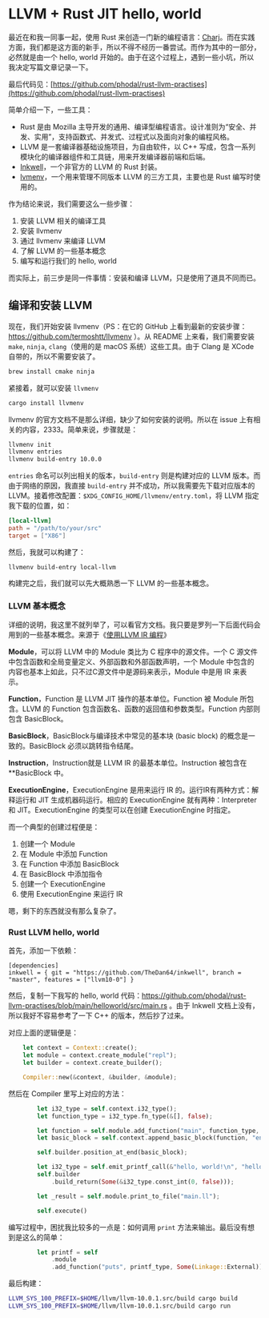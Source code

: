 # LLVM + Rust JIT hello, world

最近在和我一同事一起，使用 Rust 来创造一门新的编程语言：[Charj](https://github.com/charj-lang/charj)。而在实践方面，我们都是这方面的新手，所以不得不经历一番尝试。而作为其中的一部分，必然就是由一个 hello, world 开始的。由于在这个过程上，遇到一些小坑，所以我决定写篇文章记录一下。

最后代码见：[https://github.com/phodal/rust-llvm-practises](https://github.com/phodal/rust-llvm-practises)

简单介绍一下，一些工具：

 - Rust 是由 Mozilla 主导开发的通用、编译型编程语言。设计准则为“安全、并发、实用”，支持函数式、并发式、过程式以及面向对象的编程风格。
 - LLVM 是一套编译器基础设施项目，为自由软件，以 C++ 写成，包含一系列模块化的编译器组件和工具链，用来开发编译器前端和后端。
 - [Inkwell](https://github.com/TheDan64/inkwell)，一个非官方的 LLVM 的 Rust 封装。
 - [lvmenv](https://github.com/termoshtt/llvmenv)，一个用来管理不同版本 LLVM  的三方工具，主要也是 Rust 编写时使用的。

作为结论来说，我们需要这么一些步骤：

1. 安装 LLVM 相关的编译工具
2. 安装 llvmenv
3. 通过 llvmenv 来编译 LLVM
4. 了解 LLVM 的一些基本概念
5. 编写和运行我们的 hello, world

而实际上，前三步是同一件事情：安装和编译 LLVM，只是使用了道具不同而已。

## 编译和安装 LLVM

现在，我们开始安装 llvmenv（PS：在它的 GitHub 上看到最新的安装步骤：https://github.com/termoshtt/llvmenv ）。从 README 上来看，我们需要安装 `make`, `ninja`, `clang`（使用的是 macOS 系统）这些工具。由于 Clang 是 XCode 自带的，所以不需要安装了。

```bash
brew install cmake ninja
```

紧接着，就可以安装 `llvmenv`

```bash
cargo install llvmenv
```

llvmenv 的官方文档不是那么详细，缺少了如何安装的说明。所以在 issue 上有相关的内容，2333。简单来说，步骤就是：

```bash
llvmenv init
llvmenv entries
llvmenv build-entry 10.0.0
```

`entries` 命名可以列出相关的版本，`build-entry` 则是构建对应的 LLVM 版本。而由于网络的原因，我直接 `build-entry` 并不成功，所以我需要先下载对应版本的 LLVM。接着修改配置：`$XDG_CONFIG_HOME/llvmenv/entry.toml`，将 LLVM 指定我下载的位置，如：

```toml
[local-llvm]
path = "/path/to/your/src"
target = ["X86"]
```

然后，我就可以构建了：

```
llvmenv build-entry local-llvm
```

构建完之后，我们就可以先大概熟悉一下 LLVM 的一些基本概念。

### LLVM 基本概念

详细的说明，我这里不就列举了，可以看官方文档。我只要是罗列一下后面代码会用到的一些基本概念。来源于《[使用LLVM IR 编程](http://richardustc.github.io/2013-06-19-2013-06-19-programming-with-llvm-ir.html)》

**Module**，可以将 LLVM 中的 Module 类比为 C 程序中的源文件。一个 C 源文件中包含函数和全局变量定义、外部函数和外部函数声明，一个 Module 中包含的内容也基本上如此，只不过C源文件中是源码来表示，Module 中是用 IR 来表示。

**Function**，Function 是 LLVM JIT 操作的基本单位。Function 被 Module 所包含。LLVM 的 Function 包含函数名、函数的返回值和参数类型。Function 内部则包含 BasicBlock。

**BasicBlock**，BasicBlock与编译技术中常见的基本块 (basic block) 的概念是一致的。BasicBlock 必须以跳转指令结尾。

**Instruction**，Instruction就是 LLVM IR 的最基本单位。Instruction 被包含在 **BasicBlock 中。

**ExecutionEngine**，ExecutionEngine 是用来运行 IR 的。运行IR有两种方式：解释运行和 JIT 生成机器码运行。相应的 ExecutionEngine 就有两种：Interpreter 和 JIT。ExecutionEngine 的类型可以在创建 ExecutionEngine 时指定。

而一个典型的创建过程便是：

1. 创建一个 Module
2. 在 Module 中添加 Function
3. 在 Function 中添加 BasicBlock
4. 在 BasicBlock 中添加指令
5. 创建一个 ExecutionEngine
6. 使用 ExecutionEngine 来运行 IR

嗯，剩下的东西就没有那么复杂了。

### Rust LLVM hello, world

首先，添加一下依赖：

```
[dependencies]
inkwell = { git = "https://github.com/TheDan64/inkwell", branch = "master", features = ["llvm10-0"] }
```

然后，复制一下我写的 hello, world 代码：https://github.com/phodal/rust-llvm-practises/blob/main/helloworld/src/main.rs 。由于 Inkwell 文档上没有，所以我好不容易参考了一下 C++ 的版本，然后抄了过来。

对应上面的逻辑便是：

```rust
    let context = Context::create();
    let module = context.create_module("repl");
    let builder = context.create_builder();

    Compiler::new(&context, &builder, &module);
```

然后在 Compiler 里写上对应的方法：

```rust
        let i32_type = self.context.i32_type();
        let function_type = i32_type.fn_type(&[], false);

        let function = self.module.add_function("main", function_type, None);
        let basic_block = self.context.append_basic_block(function, "entrypoint");

        self.builder.position_at_end(basic_block);

        let i32_type = self.emit_printf_call(&"hello, world!\n", "hello");
        self.builder
            .build_return(Some(&i32_type.const_int(0, false)));

        let _result = self.module.print_to_file("main.ll");

        self.execute()
```

编写过程中，困扰我比较多的一点是：如何调用 `print` 方法来输出。最后没有想到是这么的简单：

```rust
        let printf = self
            .module
            .add_function("puts", printf_type, Some(Linkage::External));
```

最后构建：

```bash
LLVM_SYS_100_PREFIX=$HOME/llvm/llvm-10.0.1.src/build cargo build
LLVM_SYS_100_PREFIX=$HOME/llvm/llvm-10.0.1.src/build cargo run
```


